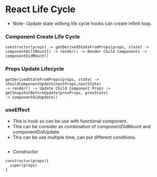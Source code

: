 # React Life Cycle

- Note- Update state withing life cycle hooks can create infinit loop.
### Component Create Life Cycle 
```
constructor(props) -> getDerivedStateFromProps(props, state) -> 
componentWillMount() -> render() -> Render Child Components -> componentDidMount()
```
### Props Update Lifecycle
```
getDerivedStateFromProps(props, state) -> shouldComponentUpdate(nextProps,nextState)
-> render() -> Update Child Component Props -> getSnapshotBeforeUpdate(prevProps, prevState)
-> componentDidUpdate()
```

### useEffect

- This is hook so can be use with functional component.
- This can be consider as combination of componentDidMount and componentDidUpdate
- This can be use multiple time, can put different conditions.
```

```
- Constructor 
```
constructor(props){
  super(props)
}
```

